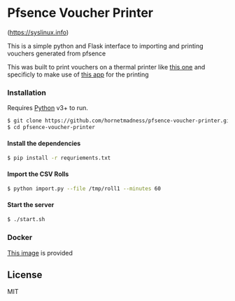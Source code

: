 # Pfsence Voucher Printer

(https://syslinux.info)

This is a simple python and Flask interface to importing and printing vouchers generated from pfsence

This was built to print vouchers on a thermal printer like [this one](https://www.amazon.com/gp/product/B07R39G4WZ/) and specificly to make use of [this app](https://play.google.com/store/apps/details?id=mate.bluetoothprint) for the printing

### Installation

Requires [Python](https://www.python.org/) v3+ to run.

```sh
$ git clone https://github.com/hornetmadness/pfsence-voucher-printer.git
$ cd pfsence-voucher-printer
```

#### Install the dependencies
```sh
$ pip install -r requriements.txt
```
#### Import the CSV Rolls
```sh
$ python import.py --file /tmp/roll1 --minutes 60
```
#### Start the server
```sh
$ ./start.sh
```

### Docker
[This image](https://hub.docker.com/repository/docker/hornetmadness/pfsence-voucher-printe) is provided


License
----
MIT

